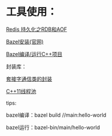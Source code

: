 # 工具使用：

[Redis 持久化之RDB和AOF](https://www.cnblogs.com/itdragon/p/7906481.html)

[Bazel安装(官网)](https://bazel.build/start)

[Bazel编译/运行C++项目](https://blog.csdn.net/elaine_bao/article/details/78668657)

封装库：

[套接字通信类的封装](https://subingwen.cn/linux/socket-class/)

[C++11线程池](https://blog.csdn.net/a17633463606/article/details/121234441?utm_medium=distribute.pc_relevant.none-task-blog-2~default~baidujs_title~default-1-121234441-blog-83475597.pc_relevant_multi_platform_whitelistv1_exp2&spm=1001.2101.3001.4242.2&utm_relevant_index=4)

tips:

bazel编译：bazel build //main:hello-world

bazel运行：bazel-bin/main/hello-world